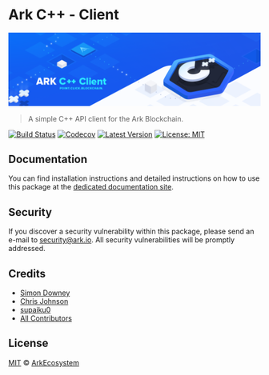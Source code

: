 # Ark C++ - Client

<p align="center">
    <img src="https://github.com/ArkEcosystem/cpp-client/blob/master/banner.png" />
</p>

> A simple C++ API client for the Ark Blockchain.

[![Build Status](https://badgen.now.sh/circleci/github/ArkEcosystem/cpp-client)](https://circleci.com/gh/ArkEcosystem/cpp-client)
[![Codecov](https://badgen.now.sh/codecov/c/github/arkecosystem/cpp-client)](https://codecov.io/gh/arkecosystem/cpp-client)
[![Latest Version](https://badgen.now.sh/github/release/ArkEcosystem/cpp-client)](https://github.com/ArkEcosystem/cpp-client/releases)
[![License: MIT](https://badgen.now.sh/badge/license/MIT/green)](https://opensource.org/licenses/MIT)

## Documentation

You can find installation instructions and detailed instructions on how to use this package at the [dedicated documentation site](https://docs.ark.io/sdk/clients/usage.html).

## Security

If you discover a security vulnerability within this package, please send an e-mail to security@ark.io. All security vulnerabilities will be promptly addressed.

## Credits

- [Simon Downey](https://github.com/sleepdeficit)
- [Chris Johnson](https://github.com/ciband)
- [supaiku0](https://github.com/supaiku0)
- [All Contributors](../../../../contributors)

## License

[MIT](LICENSE) © [ArkEcosystem](https://ark.io)
